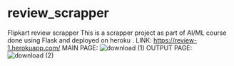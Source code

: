 # review_scrapper
Flipkart review scrapper
This is a scrapper project as part of AI/ML course done using Flask and deployed on heroku .
LINK: https://review-1.herokuapp.com/
MAIN PAGE:
![download (1)](https://user-images.githubusercontent.com/35831581/112829326-94cb6900-90ae-11eb-8994-9210111c2c02.png)
OUTPUT PAGE:
![download (2)](https://user-images.githubusercontent.com/35831581/112829197-63529d80-90ae-11eb-8e9b-b981f340111f.png)


